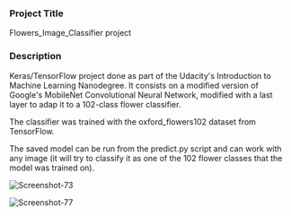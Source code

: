 ### Project Title
Flowers_Image_Classifier project



### Description
Keras/TensorFlow project done as part of the Udacity's Introduction to Machine Learning Nanodegree. It consists on a modified version of Google's MobileNet Convolutional Neural Network, modified with a last layer to adap it to a 102-class flower classifier.

The classifier was trained with the oxford_flowers102 dataset from TensorFlow.

The saved model can be run from the predict.py script and can work with any image (it will try to classify it as one of the 102 flower classes that the model was trained on).




![Screenshot-73](https://user-images.githubusercontent.com/44838734/88457597-81695d80-ce90-11ea-9a8e-205e29974d33.png)

![Screenshot-77](https://user-images.githubusercontent.com/44838734/88457713-43206e00-ce91-11ea-8194-12ee41509a5d.png)
